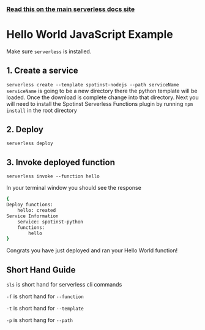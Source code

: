<!--
title: Hello World Javascript Example
menuText: Hello World JavaScript Example
description: Create a JavaScript Hello World function
layout: Doc
-->

<!-- DOCS-SITE-LINK:START automatically generated  -->
### [Read this on the main serverless docs site](https://www.serverless.com/framework/docs/providers/spotinst/)
<!-- DOCS-SITE-LINK:END -->

# Hello World JavaScript Example

Make sure `serverless` is installed. 

## 1. Create a service
`serverless create --template spotinst-nodejs --path serviceName`  `serviceName` is going to be a new directory there the python template will be loaded. Once the download is complete change into that directory. Next you will need to install the Spotinst Serverless Functions plugin by running `npm install` in the root directory

## 2. Deploy
`serverless deploy`  

## 3. Invoke deployed function
`serverless invoke --function hello` 

In your terminal window you should see the response

```bash
{
Deploy functions:
	hello: created
Service Information
	service: spotinst-python
	functions:
  		hello
}
```

Congrats you have just deployed and ran your Hello World function!

## Short Hand Guide

`sls` is short hand for serverless cli commands 

`-f` is short hand for `--function`

`-t` is short hand for `--template`

`-p` is short hang for `--path`